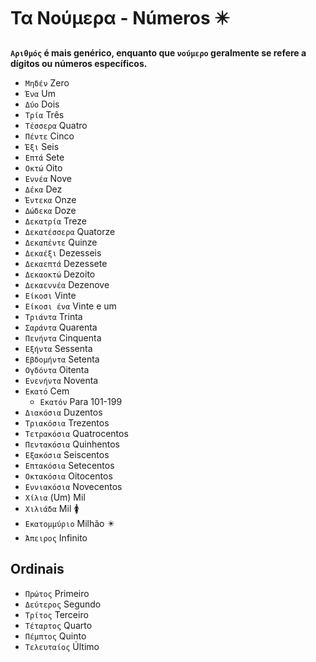 # Τα Νούμερα - Números ✴️

**`Αριθμός` é mais genérico, enquanto que `νούμερο` geralmente se refere a dígitos ou números específicos.**

-   `Μηδέν` Zero
-   `Ένα` Um
-   `Δύο` Dois
-   `Τρία` Três
-   `Τέσσερα` Quatro
-   `Πέντε` Cinco
-   `Έξι` Seis
-   `Επτά` Sete
-   `Οκτώ` Oito
-   `Εννέα` Nove
-   `Δέκα` Dez
-   `Έντεκα` Onze
-   `Δώδεκα` Doze
-   `Δεκατρία` Treze
-   `Δεκατέσσερα` Quatorze
-   `Δεκαπέντε` Quinze
-   `Δεκαέξι` Dezesseis
-   `Δεκαεπτά` Dezessete
-   `Δεκαοκτώ` Dezoito
-   `Δεκαεννέα` Dezenove
-   `Είκοσι` Vinte
-   `Είκοσι ένα` Vinte e um
-   `Τριάντα` Trinta
-   `Σαράντα` Quarenta
-   `Πενήντα` Cinquenta
-   `Εξήντα` Sessenta
-   `Εβδομήντα` Setenta
-   `Ογδόντα` Oitenta
-   `Ενενήντα` Noventa
-   `Εκατό` Cem
    -   `Εκατόν` Para 101-199
-   `Διακόσια` Duzentos
-   `Τριακόσια` Trezentos
-   `Τετρακόσια` Quatrocentos
-   `Πεντακόσια` Quinhentos
-   `Εξακόσια` Seiscentos
-   `Επτακόσια` Setecentos
-   `Οκτακόσια` Oitocentos
-   `Εννιακόσια` Novecentos
-   `Χίλια` (Um) Mil
-   `Χιλιάδα` Mil 🚺
-   `Εκατομμύριο` Milhão ✴️
-   `Άπειρος` Infinito

## Ordinais

-   `Πρώτος` Primeiro
-   `Δεύτερος` Segundo
-   `Τρίτος` Terceiro
-   `Τέταρτος` Quarto
-   `Πέμπτος` Quinto
-   `Τελευταίος` Último
